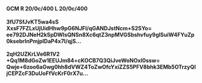 #### GCM R 20/0c/400 L 20/0c/400
**3fU7SfJvKT5wa4sS**<br/>**XxsF7FZLxUjUidHhw9pG6NJFl/qGANDJstNcm+S2SYo=**<br/>**ee792DJNeH2kSpDWlsQNSn8Xc6qtZ3npMVGSbshvfuy9glSuiW4FYuZp0ksebrInPmjpIDaP4x7I/qjS...**<br/><br/>
**2qH2UZKrLVe6R1V2**<br/>**+Qq1M8dGoZw1EEUJm84+cKOCB7Q3QiJveWoNOxl0ssw=**<br/>**Qwje+6zoo6aGwg0hh8dVWZ4ToZwOfcYxiZZS5PFV8bhk3EMb5OTrzyQIjCEPZcF3DuUoFfVcKrF0rX7u...**